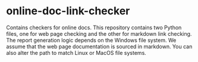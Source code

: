 # online-doc-link-checker
Contains checkers for online docs. This repository contains two Python files, one for web page checking and the other for markdown link checking. The report generation logic depends on the Windows file system. We assume that the web page documentation is sourced in markdown.
You can also alter the path to match Linux or MacOS file systems.
